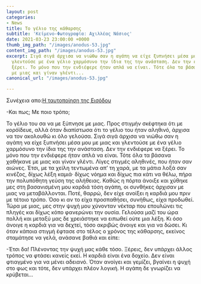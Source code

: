 ```yaml
---
layout: post
categories:
- News
title: Το γέλιο της κάθαρσης
subtitle: 'Κείμενο-Φωτογραφία: Αχιλλέας Νάσιος'
date: 2021-03-23 23:00:00 +0000
thumb_img_path: "/images/anodus-53.jpg"
content_img_path: "/images/anodus-53.jpg"
excerpt: Σιγά σιγά άρχισα να νιώθω σαν η αγάπη να είχε ξυπνήσει μέσα μου με μιας και
  γλεντούσε με ένα γέλιο χαρμόσυνο την ίδια της την ανάσταση. Δεν την ενδιέφερε να
  ξέρει. Το μόνο που την ενδιέφερε ήταν απλά να είναι. Τότε όλα τα βάσανα χαθήκανε
  με μιας και γίναν γλέντι...
canonical_url: "/images/anodus-53.jpg"

---
```

Συνέχεια απο:<a href="https://hocusphotus.com/posts/anodus-52/" target="blank">Η ταυτοποίηση της Εισόδου</a>

\-Και πως; Με ποιο τρόπο;

Το γέλιο του σα να με ξύπνησε με μιας. Προς στιγμήν σκέφτηκα ότι με κορόϊδευε, αλλά όταν διαπίστωσα ότι το γέλιο του ήταν αληθινό, άρχισα να τον ακολουθώ κι όλο γελούσα. Σιγά σιγά άρχισα να νιώθω σαν η αγάπη να είχε ξυπνήσει μέσα μου με μιας και γλεντούσε με ένα γέλιο χαρμόσυνο την ίδια της την ανάσταση. Δεν την ενδιέφερε να ξέρει. Το μόνο που την ενδιέφερε ήταν απλά να είναι. Τότε όλα τα βάσανα χαθήκανε με μιας και γίναν γλέντι. Λίγες στιγμές αληθινές, που ήταν σαν αιώνες. Έτσι, με τα χείλη τεντωμένα απ’ τη χαρά, με τα μάτια λοξά σαν κινέζος, δίχως λέξη καμιά· δίχως νόημα και δίχως πια κάτι να θέλω, πήρα την πολυπόθητη γεύση της αλήθειας. Καθώς η πόρτα άνοιξε και χύθηκε μες στη βασανισμένη μου καρδιά τόση αγάπη, οι συνθήκες άρχισαν με μιας να μεταβάλλονται. Ποτέ, θαρρώ, δεν είχε ανοίξει η καρδιά μου πριν με τέτοιο τρόπο. Όσο κι αν το είχα προσπαθήσει, συνήθως, είχα προδωθεί. Τώρα με μιας, μες στην ψυχή μου χύνονταν νέκταρ που επουλώνει τις πληγές και δίχως κόπο φανερώνει την ουσία. Γελούσα μαζί του ώρα πολλή και μεταξύ μας δε χρειάστηκε να ειπωθεί ούτε μια λέξη. Κι όσο άνοιγε η καρδιά για να δεχτεί, τόσο ακριβώς άνοιγε και για να δώσει. Κι όταν κάποια στιγμή έφτασε στο τέλος ο χρόνος της κάθαρσης, εκείνος σταμάτησε να γελά, ανάσανε βαθιά και είπε:

\-Έτσι δα! Πλένοντας την ψυχή μας κάθε τόσο. Ξέρεις, δεν υπάρχει άλλος τρόπος να φτάσει κανείς εκεί. Η καρδιά είναι ένα δοχείο. Δεν είναι φτιαγμένο για να μένει αδειανό. Όταν ανοίγει και γεμίζει, βγαίνει η ψυχή στο φως και τότε, δεν υπάρχει πλέον λογική. Η αγάπη δε γνωρίζει να κρύβεται…
